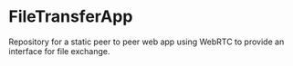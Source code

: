 # FileTransferApp

Repository for a static peer to peer web app using WebRTC to provide an interface for file exchange.
